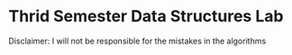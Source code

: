 # Thrid Semester Data Structures Lab
Disclaimer: I will not be responsible for the mistakes in the algorithms